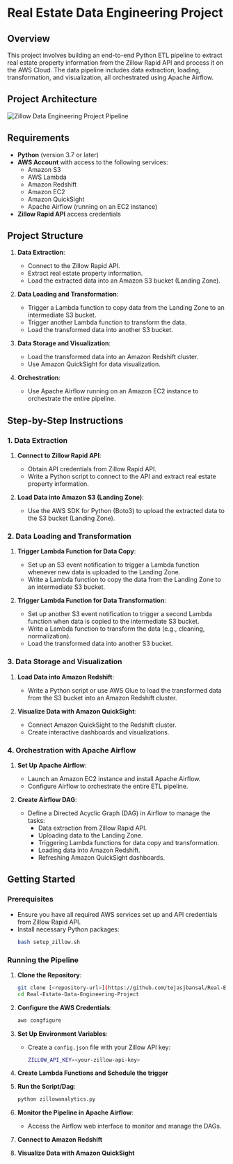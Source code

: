 # Real Estate Data Engineering Project

## Overview

This project involves building an end-to-end Python ETL pipeline to extract real estate property information from the Zillow Rapid API and process it on the AWS Cloud. The data pipeline includes data extraction, loading, transformation, and visualization, all orchestrated using Apache Airflow.

## Project Architecture

![Zillow Data Engineering Project Pipeline](https://github.com/tejasjbansal/Real-Estate-Data-Engineering-Project/assets/56173595/6cf80872-716a-4426-9aec-720665acb2f7)

## Requirements

- **Python** (version 3.7 or later)
- **AWS Account** with access to the following services:
  - Amazon S3
  - AWS Lambda
  - Amazon Redshift
  - Amazon EC2
  - Amazon QuickSight
  - Apache Airflow (running on an EC2 instance)
- **Zillow Rapid API** access credentials

## Project Structure

1. **Data Extraction**:
   - Connect to the Zillow Rapid API.
   - Extract real estate property information.
   - Load the extracted data into an Amazon S3 bucket (Landing Zone).

2. **Data Loading and Transformation**:
   - Trigger a Lambda function to copy data from the Landing Zone to an intermediate S3 bucket.
   - Trigger another Lambda function to transform the data.
   - Load the transformed data into another S3 bucket.

3. **Data Storage and Visualization**:
   - Load the transformed data into an Amazon Redshift cluster.
   - Use Amazon QuickSight for data visualization.

4. **Orchestration**:
   - Use Apache Airflow running on an Amazon EC2 instance to orchestrate the entire pipeline.

## Step-by-Step Instructions

### 1. Data Extraction

1. **Connect to Zillow Rapid API**:
   - Obtain API credentials from Zillow Rapid API.
   - Write a Python script to connect to the API and extract real estate property information.

2. **Load Data into Amazon S3 (Landing Zone)**:
   - Use the AWS SDK for Python (Boto3) to upload the extracted data to the S3 bucket (Landing Zone).

### 2. Data Loading and Transformation

1. **Trigger Lambda Function for Data Copy**:
   - Set up an S3 event notification to trigger a Lambda function whenever new data is uploaded to the Landing Zone.
   - Write a Lambda function to copy the data from the Landing Zone to an intermediate S3 bucket.

2. **Trigger Lambda Function for Data Transformation**:
   - Set up another S3 event notification to trigger a second Lambda function when data is copied to the intermediate S3 bucket.
   - Write a Lambda function to transform the data (e.g., cleaning, normalization).
   - Load the transformed data into another S3 bucket.

### 3. Data Storage and Visualization

1. **Load Data into Amazon Redshift**:
   - Write a Python script or use AWS Glue to load the transformed data from the S3 bucket into an Amazon Redshift cluster.

2. **Visualize Data with Amazon QuickSight**:
   - Connect Amazon QuickSight to the Redshift cluster.
   - Create interactive dashboards and visualizations.

### 4. Orchestration with Apache Airflow

1. **Set Up Apache Airflow**:
   - Launch an Amazon EC2 instance and install Apache Airflow.
   - Configure Airflow to orchestrate the entire ETL pipeline.

2. **Create Airflow DAG**:
   - Define a Directed Acyclic Graph (DAG) in Airflow to manage the tasks:
     - Data extraction from Zillow Rapid API.
     - Uploading data to the Landing Zone.
     - Triggering Lambda functions for data copy and transformation.
     - Loading data into Amazon Redshift.
     - Refreshing Amazon QuickSight dashboards.

## Getting Started

### Prerequisites

- Ensure you have all required AWS services set up and API credentials from Zillow Rapid API.
- Install necessary Python packages:
  ```bash
  bash setup_zillow.sh
  ```

### Running the Pipeline

1. **Clone the Repository**:
   ```bash
   git clone [<repository-url>](https://github.com/tejasjbansal/Real-Estate-Data-Engineering-Project.git)
   cd Real-Estate-Data-Engineering-Project
   ```

2. **Configure the AWS Credentials**:
    ```bash
    aws congfigure
    ```
3. **Set Up Environment Variables**:
   - Create a `config.json` file with your Zillow API key:
     ```bash
     ZILLOW_API_KEY=<your-zillow-api-key>
     ```

4. **Create Lambda Functions and Schedule the trigger**

5. **Run the Script/Dag**:
   ```bash
   python zillowanalytics.py
   ```

6. **Monitor the Pipeline in Apache Airflow**:
   - Access the Airflow web interface to monitor and manage the DAGs.
   
7. **Connect to Amazon Redshift**

8. **Visualize Data with Amazon QuickSight**

